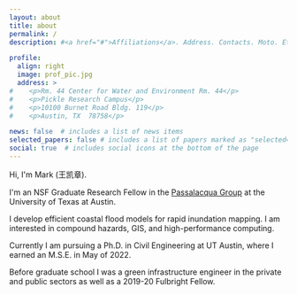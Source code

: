 ```yaml
---
layout: about
title: about
permalink: /
description: #<a href="#">Affiliations</a>. Address. Contacts. Moto. Etc.

profile:
  align: right
  image: prof_pic.jpg
  address: >
#    <p>Rm. 44 Center for Water and Environment Rm. 44</p>
#    <p>Pickle Research Campus</p>
#    <p>10100 Burnet Road Bldg. 119</p>
#    <p>Austin, TX  78758</p>

news: false  # includes a list of news items
selected_papers: false # includes a list of papers marked as "selected={true}"
social: true  # includes social icons at the bottom of the page
---
```


Hi, I'm Mark (王凯章).

I'm an NSF Graduate Research Fellow in the [Passalacqua Group](https://sites.google.com/site/passalacquagroup) at the University of Texas at Austin.

I develop efficient coastal flood models for rapid inundation mapping. I am interested in compound hazards, GIS, and high-performance computing.

Currently I am pursuing a Ph.D. in Civil Engineering at UT Austin, where I earned an M.S.E. in May of 2022.

Before graduate school I was a green infrastructure engineer in the private and public sectors as well as a 2019-20 Fulbright Fellow.



<!-- Write your biography here. Tell the world about yourself. Link to your favorite [subreddit](http://reddit.com). You can put a picture in, too. The code is already in, just name your picture `prof_pic.jpg` and put it in the `img/` folder.

Put your address / P.O. box / other info right below your picture. You can also disable any these elements by editing `profile` property of the YAML header of your `_pages/about.md`. Edit `_bibliography/papers.bib` and Jekyll will render your [publications page](/al-folio/publications/) automatically.

Link to your social media connections, too. This theme is set up to use [Font Awesome icons](http://fortawesome.github.io/Font-Awesome/) and [Academicons](https://jpswalsh.github.io/academicons/), like the ones below. Add your Facebook, Twitter, LinkedIn, Google Scholar, or just disable all of them. -->
